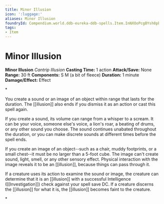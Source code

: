 ```yaml
---
title: Minor Illusion
icon: ':luggage:'
aliases: Minor Illusion
foundryId: Compendium.world.ddb-eureka-ddb-spells.Item.InNXOoPcgBYsh8pb
tags:
- Item
---
```


# Minor Illusion

**Minor Illusion**
_Cantrip Illusion_
**Casting Time:** 1 action
**Attack/Save:** None
**Range:** 30 ft
**Components:** S M (a bit of fleece)
**Duration:** 1 minute
**Damage/Effect:** Effect

*<p>You create a sound or an image of an object within range that lasts for the duration. The [[illusion]] also ends if you dismiss it as an action or cast this spell again.

If you create a sound, its volume can range from a whisper to a scream. It can be your voice, someone else's voice, a lion's roar, a beating of drums, or any other sound you choose. The sound continues unabated throughout the duration, or you can make discrete sounds at different times before the spell ends.

If you create an image of an object--such as a chair, muddy footprints, or a small chest--it must be no larger than a 5-foot cube. The image can't create sound, light, smell, or any other sensory effect. Physical interaction with the image reveals it to be an [[illusion]], because things can pass through it.

If a creature uses its action to examine the sound or image, the creature can determine that it is an [[illusion]] with a successful Intelligence ([[Investigation]]) check against your spell save DC. If a creature discerns the [[illusion]] for what it is, the [[illusion]] becomes faint to the creature.</p>*